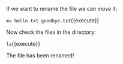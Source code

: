 If we want to rename the file we can _move_ it:

`mv hello.txt goodbye.txt`{{execute}}

Now check the files in the directory:

`ls`{{execute}}

The file has been renamed!